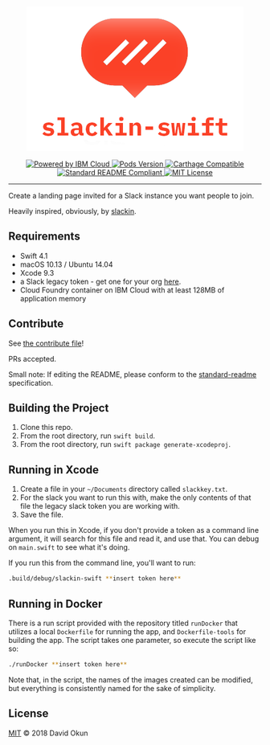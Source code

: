 <p align="center">
	<img src="./Assets/repo-banner.png">
</p>

<p align="center">
    <a href="https://console.bluemix.net">
        <img src="https://img.shields.io/badge/Compatible%20With-IBM%20Cloud-blue.svg" alt="Powered by IBM Cloud">
    </a>
    <a href="http://kitura.io">
	<img src="https://img.shields.io/badge/Built%20With-Kitura-blue.svg" alt="Pods Version">
    </a>
    <a href="https://developer.ibm.com/swift/">
	<img src="https://img.shields.io/badge/platform-swift%204.1-orange.svg" alt="Carthage Compatible">
    </a>
    <a href="https://github.com/RichardLitt/standard-readme">
	<img src="https://img.shields.io/badge/standard--readme-OK-green.svg" alt="Standard README Compliant">
    </a>
    <a href="https://choosealicense.com/licenses/mit/">
        <img src="https://img.shields.io/badge/license-MIT-blue.svg" alt="MIT License">
    </a>
</p>

----------------

Create a landing page invited for a Slack instance you want people to join.

Heavily inspired, obviously, by [slackin](https://github.com/rauchg/slackin).

## Requirements

- Swift 4.1
- macOS 10.13 / Ubuntu 14.04
- Xcode 9.3
- a Slack legacy token - get one for your org [here](https://api.slack.com/custom-integrations/legacy-tokens).
- Cloud Foundry container on IBM Cloud with at least 128MB of application memory

## Contribute

See [the contribute file](CONTRIBUTING.md)!

PRs accepted.

Small note: If editing the README, please conform to the [standard-readme](https://github.com/RichardLitt/standard-readme) specification.

## Building the Project

1) Clone this repo.   
2) From the root directory, run `swift build`.   
3) From the root directory, run `swift package generate-xcodeproj`.   

## Running in Xcode

1) Create a file in your `~/Documents` directory called `slackkey.txt`.  
2) For the slack you want to run this with, make the only contents of that file the legacy slack token you are working with.  
3) Save the file.

When you run this in Xcode, if you don't provide a token as a command line argument, it will search for this file and read it, and use that. You can debug on `main.swift` to see what it's doing.

If you run this from the command line, you'll want to run:

```bash
.build/debug/slackin-swift **insert token here**
```

## Running in Docker

There is a run script provided with the repository titled `runDocker` that utilizes a local `Dockerfile` for running the app, and `Dockerfile-tools` for building the app. The script takes one parameter, so execute the script like so:

```bash
./runDocker **insert token here**
```

Note that, in the script, the names of the images created can be modified, but everything is consistently named for the sake of simplicity.

## License

[MIT](LICENSE) © 2018 David Okun
